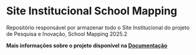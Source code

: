 # Site Institucional School Mapping

Repositório responsável por armazenar todo o Site Institucional do projeto de Pesquisa e Inovação, School Mapping 2025.2

**Mais informações sobre o projeto disponível na [Documentação](url)**